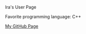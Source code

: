 Ira's User Page

Favorite programming language: C++

[My GitHub Page](https://ihanabus.github.io/GitHub-Pages-Project/)